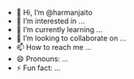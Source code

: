 - 👋 Hi, I’m @harmanjaito
- 👀 I’m interested in ...
- 🌱 I’m currently learning ...
- 💞️ I’m looking to collaborate on ...
- 📫 How to reach me ...
- 😄 Pronouns: ...
- ⚡ Fun fact: ...

<!---
harmanjaito/harmanjaito is a ✨ special ✨ repository because its `README.md` (this file) appears on your GitHub profile.
You can click the Preview link to take a look at your changes.
--->

